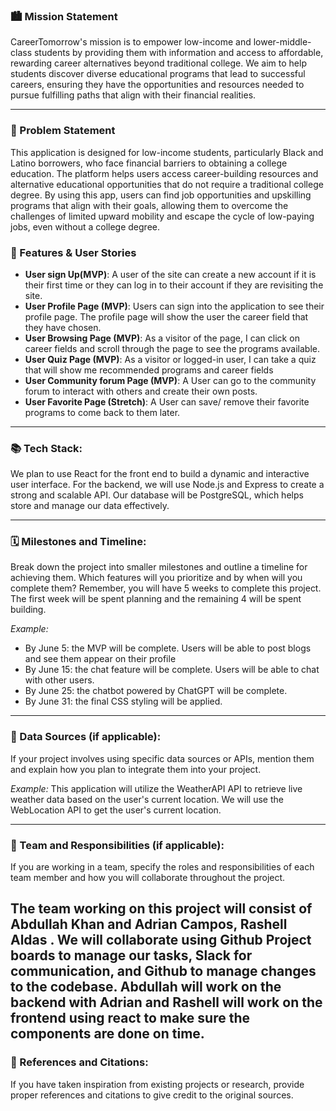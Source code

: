 ### 🏙️ Mission Statement

CareerTomorrow's mission is to empower low-income and lower-middle-class students by providing them with information and access to affordable, rewarding career alternatives beyond traditional college. We aim to help students discover diverse educational programs that lead to successful careers, ensuring they have the opportunities and resources needed to pursue fulfilling paths that align with their financial realities.

---

### 🚀 Problem Statement

This application is designed for low-income students, particularly Black and Latino borrowers, who face financial barriers to obtaining a college education. The platform helps users access career-building resources and alternative educational opportunities that do not require a traditional college degree. By using this app, users can find job opportunities and upskilling programs that align with their goals, allowing them to overcome the challenges of limited upward mobility and escape the cycle of low-paying jobs, even without a college degree.

### 📝 Features & User Stories

- **User sign Up(MVP)**: A user of the site can create a new account if it is their first time or they can log in to their account if they are revisiting the site.
- **User Profile Page (MVP)**: Users can sign into the application to see their profile page. The profile page will show the user the career field that they have chosen.
- **User Browsing Page (MVP)**: As a visitor of the page, I can click on career fields and scroll through the page to see the programs available.
- **User Quiz Page (MVP)**: As a visitor or logged-in user, I can take a quiz that will show me recommended programs and career fields
- **User Community forum Page (MVP)**: A User can go to the community forum to interact with others and create their own posts.
- **User Favorite Page (Stretch)**: A User can save/ remove their favorite programs to come back to them later.

---

### 📚 Tech Stack:

We plan to use React for the front end to build a dynamic and interactive user interface. For the backend, we will use Node.js and Express to create a strong and scalable API. Our database will be PostgreSQL, which helps store and manage our data effectively.

---

### 🗓️ Milestones and Timeline:

Break down the project into smaller milestones and outline a timeline for achieving them. Which features will you prioritize and by when will you complete them? Remember, you will have 5 weeks to complete this project. The first week will be spent planning and the remaining 4 will be spent building.

_Example:_

- By June 5: the MVP will be complete. Users will be able to post blogs and see them appear on their profile
- By June 15: the chat feature will be complete. Users will be able to chat with other users.
- By June 25: the chatbot powered by ChatGPT will be complete.
- By June 31: the final CSS styling will be applied.

---

### 💽 Data Sources (if applicable):

If your project involves using specific data sources or APIs, mention them and explain how you plan to integrate them into your project.

_Example:_ This application will utilize the WeatherAPI API to retrieve live weather data based on the user's current location. We will use the WebLocation API to get the user's current location.

---

### 🤝 Team and Responsibilities (if applicable):

If you are working in a team, specify the roles and responsibilities of each team member and how you will collaborate throughout the project.

## The team working on this project will consist of Abdullah Khan and Adrian Campos, Rashell Aldas . We will collaborate using Github Project boards to manage our tasks, Slack for communication, and Github to manage changes to the codebase. Abdullah will work on the backend with Adrian and Rashell will work on the frontend using react to make sure the components are done on time.

### 📓 References and Citations:

If you have taken inspiration from existing projects or research, provide proper references and citations to give credit to the original sources.
